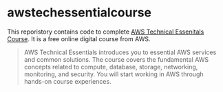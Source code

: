 # awstechessentialcourse
This reporistory contains code to complete [AWS Technical Essenitals Course](https://www.aws.training/Details/eLearning?id=71079). It is a free online digital course from AWS.
> AWS Technical Essentials introduces you to essential AWS services and common solutions. The course covers the fundamental AWS concepts related to compute, database, storage, networking, monitoring, and security. You will start working in AWS through hands-on course experiences.
